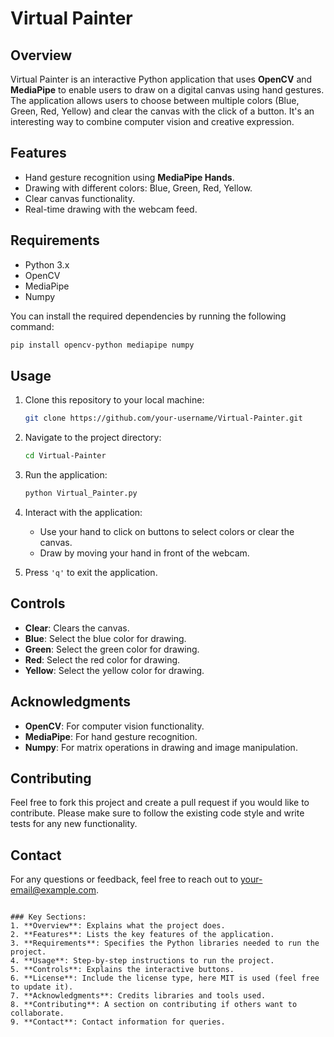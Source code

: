 # Virtual Painter

## Overview
Virtual Painter is an interactive Python application that uses **OpenCV** and **MediaPipe** to enable users to draw on a digital canvas using hand gestures. The application allows users to choose between multiple colors (Blue, Green, Red, Yellow) and clear the canvas with the click of a button. It's an interesting way to combine computer vision and creative expression.

## Features
- Hand gesture recognition using **MediaPipe Hands**.
- Drawing with different colors: Blue, Green, Red, Yellow.
- Clear canvas functionality.
- Real-time drawing with the webcam feed.

## Requirements

- Python 3.x
- OpenCV
- MediaPipe
- Numpy

You can install the required dependencies by running the following command:

```bash
pip install opencv-python mediapipe numpy
```

## Usage

1. Clone this repository to your local machine:
   ```bash
   git clone https://github.com/your-username/Virtual-Painter.git
   ```

2. Navigate to the project directory:
   ```bash
   cd Virtual-Painter
   ```

3. Run the application:
   ```bash
   python Virtual_Painter.py
   ```

4. Interact with the application:
   - Use your hand to click on buttons to select colors or clear the canvas.
   - Draw by moving your hand in front of the webcam.

5. Press `'q'` to exit the application.

## Controls
- **Clear**: Clears the canvas.
- **Blue**: Select the blue color for drawing.
- **Green**: Select the green color for drawing.
- **Red**: Select the red color for drawing.
- **Yellow**: Select the yellow color for drawing.


## Acknowledgments
- **OpenCV**: For computer vision functionality.
- **MediaPipe**: For hand gesture recognition.
- **Numpy**: For matrix operations in drawing and image manipulation.

## Contributing
Feel free to fork this project and create a pull request if you would like to contribute. Please make sure to follow the existing code style and write tests for any new functionality.

## Contact
For any questions or feedback, feel free to reach out to [your-email@example.com](mailto:rishit.tandon.7@gmail.com).

```

### Key Sections:
1. **Overview**: Explains what the project does.
2. **Features**: Lists the key features of the application.
3. **Requirements**: Specifies the Python libraries needed to run the project.
4. **Usage**: Step-by-step instructions to run the project.
5. **Controls**: Explains the interactive buttons.
6. **License**: Include the license type, here MIT is used (feel free to update it).
7. **Acknowledgments**: Credits libraries and tools used.
8. **Contributing**: A section on contributing if others want to collaborate.
9. **Contact**: Contact information for queries.
